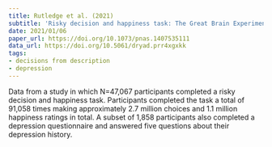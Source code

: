 ```yaml
---
title: Rutledge et al. (2021)
subtitle: 'Risky decision and happiness task: The Great Brain Experiment smartphone app'
date: 2021/01/06
paper_url: https://doi.org/10.1073/pnas.1407535111
data_url: https://doi.org/10.5061/dryad.prr4xgxkk
tags:
- decisions from description
- depression
---
```


Data from a study in which N=47,067 participants completed a risky decision and happiness task. Participants completed the task a total of 91,058 times making approximately 2.7 million choices and 1.1 million happiness ratings in total. A subset of 1,858 participants also completed a depression questionnaire and answered five questions about their depression history.
